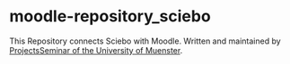 # moodle-repository_sciebo
This Repository connects Sciebo with Moodle.
Written and maintained by
[ProjectsSeminar of the University of Muenster](https://github.com/pssl16).